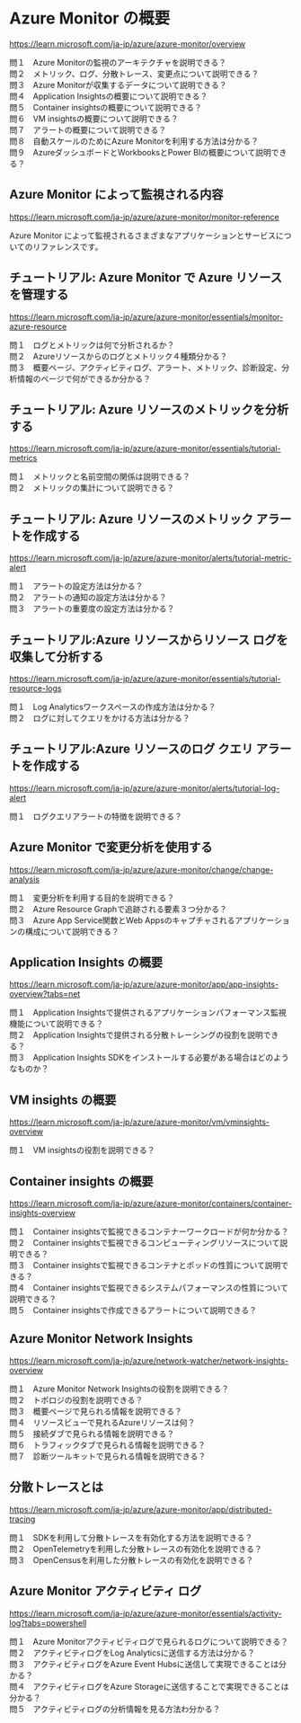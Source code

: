 # Azure Monitor の概要
https://learn.microsoft.com/ja-jp/azure/azure-monitor/overview

問１　Azure Monitorの監視のアーキテクチャを説明できる？  
問２　メトリック、ログ、分散トレース、変更点について説明できる？  
問３　Azure Monitorが収集するデータについて説明できる？  
問４　Application Insightsの概要について説明できる？  
問５　Container insightsの概要について説明できる？  
問６　VM insightsの概要について説明できる？  
問７　アラートの概要について説明できる？  
問８　自動スケールのためにAzure Monitorを利用する方法は分かる？  
問９　AzureダッシュボードとWorkbooksとPower BIの概要について説明できる？

## Azure Monitor によって監視される内容
https://learn.microsoft.com/ja-jp/azure/azure-monitor/monitor-reference

Azure Monitor によって監視されるさまざまなアプリケーションとサービスについてのリファレンスです。

## チュートリアル: Azure Monitor で Azure リソースを管理する
https://learn.microsoft.com/ja-jp/azure/azure-monitor/essentials/monitor-azure-resource

問１　ログとメトリックは何で分析されるか？  
問２　Azureリソースからのログとメトリック４種類分かる？  
問３　概要ページ、アクティビティログ、アラート、メトリック、診断設定、分析情報のページで何ができるか分かる？

## チュートリアル: Azure リソースのメトリックを分析する
https://learn.microsoft.com/ja-jp/azure/azure-monitor/essentials/tutorial-metrics

問１　メトリックと名前空間の関係は説明できる？  
問２　メトリックの集計について説明できる？

## チュートリアル: Azure リソースのメトリック アラートを作成する
https://learn.microsoft.com/ja-jp/azure/azure-monitor/alerts/tutorial-metric-alert

問１　アラートの設定方法は分かる？  
問２　アラートの通知の設定方法は分かる？  
問３　アラートの重要度の設定方法は分かる？

## チュートリアル:Azure リソースからリソース ログを収集して分析する
https://learn.microsoft.com/ja-jp/azure/azure-monitor/essentials/tutorial-resource-logs

問１　Log Analyticsワークスペースの作成方法は分かる？  
問２　ログに対してクエリをかける方法は分かる？

## チュートリアル:Azure リソースのログ クエリ アラートを作成する
https://learn.microsoft.com/ja-jp/azure/azure-monitor/alerts/tutorial-log-alert

問１　ログクエリアラートの特徴を説明できる？

## Azure Monitor で変更分析を使用する
https://learn.microsoft.com/ja-jp/azure/azure-monitor/change/change-analysis

問１　変更分析を利用する目的を説明できる？  
問２　Azure Resource Graphで追跡される要素３つ分かる？  
問３　Azure App Service関数とWeb Appsのキャプチャされるアプリケーションの構成について説明できる？


## Application Insights の概要
https://learn.microsoft.com/ja-jp/azure/azure-monitor/app/app-insights-overview?tabs=net

問１　Application Insightsで提供されるアプリケーションパフォーマンス監視機能について説明できる？  
問２　Application Insightsで提供される分散トレーシングの役割を説明できる？  
問３　Application Insights SDKをインストールする必要がある場合はどのようなものか？

## VM insights の概要
https://learn.microsoft.com/ja-jp/azure/azure-monitor/vm/vminsights-overview

問１　VM insightsの役割を説明できる？

## Container insights の概要
https://learn.microsoft.com/ja-jp/azure/azure-monitor/containers/container-insights-overview

問１　Container insightsで監視できるコンテナーワークロードが何か分かる？  
問２　Container insightsで監視できるコンピューティングリソースについて説明できる？  
問３　Container insightsで監視できるコンテナとポッドの性質について説明できる？  
問４　Container insightsで監視できるシステムパフォーマンスの性質について説明できる？  
問５　Container insightsで作成できるアラートについて説明できる？

## Azure Monitor Network Insights
https://learn.microsoft.com/ja-jp/azure/network-watcher/network-insights-overview

問１　Azure Monitor Network Insightsの役割を説明できる？  
問２　トポロジの役割を説明できる？  
問３　概要ページで見られる情報を説明できる？  
問４　リソースビューで見れるAzureリソースは何？  
問５　接続ダブで見られる情報を説明できる？  
問６　トラフィックタブで見られる情報を説明できる？  
問７　診断ツールキットで見られる情報を説明できる？

## 分散トレースとは
https://learn.microsoft.com/ja-jp/azure/azure-monitor/app/distributed-tracing

問１　SDKを利用して分散トレースを有効化する方法を説明できる？  
問２　OpenTelemetryを利用した分散トレースの有効化を説明できる？  
問３　OpenCensusを利用した分散トレースの有効化を説明できる？

## Azure Monitor アクティビティ ログ
https://learn.microsoft.com/ja-jp/azure/azure-monitor/essentials/activity-log?tabs=powershell

問１　Azure Monitorアクティビティログで見られるログについて説明できる？  
問２　アクティビティログをLog Analyticsに送信する方法は分かる？  
問３　アクティビティログをAzure Event Hubsに送信して実現できることは分かる？  
問４　アクティビティログをAzure Storageに送信することで実現できることは分かる？  
問５　アクティビティログの分析情報を見る方法わ分かる？

